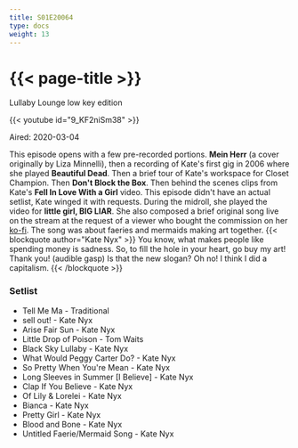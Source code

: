 ```yaml
---
title: S01E20064
type: docs
weight: 13
---
```


# {{< page-title >}}

Lullaby Lounge low key edition 

{{< youtube id="9_KF2niSm38" >}}

Aired: 2020-03-04

This episode opens with a few pre-recorded portions.  <b>Mein Herr</b> (a cover originally by Liza Minnelli), then a recording of Kate's first gig in 2006 where she played <b>Beautiful Dead</b>.  Then a brief tour of Kate's workspace for Closet Champion.  Then <b>Don't Block the Box</b>.  Then behind the scenes clips from Kate's <b>Fell In Love With a Girl</b> video.  This episode didn't have an actual setlist, Kate winged it with requests.  During the midroll, she played the video for <b>little girl, BIG LIAR</b>.  She also composed a brief original song live on the stream at the request of a viewer who bought the commission on her [ko-fi](https://ko-fi.com/katenyx).  The song was about faeries and mermaids making art together.
{{< blockquote author="Kate Nyx" >}}
You know, what makes people like spending money is sadness.  So, to fill the hole in your heart, go buy my art!  Thank you!  (audible gasp) Is that the new slogan?  Oh no!  I think I did a capitalism.
{{< /blockquote >}}

### Setlist
* Tell Me Ma - Traditional
* sell out! - Kate Nyx
* Arise Fair Sun - Kate Nyx
* Little Drop of Poison - Tom Waits
* Black Sky Lullaby - Kate Nyx
* What Would Peggy Carter Do? - Kate Nyx
* So Pretty When You're Mean - Kate Nyx
* Long Sleeves in Summer [I Believe] - Kate Nyx
* Clap If You Believe - Kate Nyx
* Of Lily & Lorelei - Kate Nyx
* Bianca - Kate Nyx
* Pretty Girl - Kate Nyx
* Blood and Bone - Kate Nyx
* Untitled Faerie/Mermaid Song - Kate Nyx
